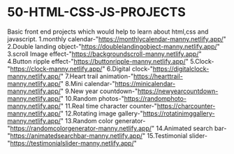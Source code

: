 # 50-HTML-CSS-JS-PROJECTS
Basic front end projects which would help to learn about html,css and javascript.
1.monthly calendar-"https://monthlycalendar-manny.netlify.app/"
2.Double landing object-"https://doublelandingobject-manny.netlify.app/"
3.scroll Image effect-"https://backgroundscroll-manny.netlify.app/"
4.Button ripple effect-"https://buttonripple-manny.netlify.app/"
5.Clock-"https://clock-manny.netlify.app/"
6.Digital clock-"https://digitalclock-manny.netlify.app/"
7.Heart trail animation-"https://hearttrail-manny.netlify.app/"
8.Mini calendar-"https://minicalendar-manny.netlify.app/"
9.New year countdown-"https://newyearcountdown-manny.netlify.app/"
10.Random photos-"https://randomphoto-manny.netlify.app/"
11.Real time character counter-"https://charcounter-manny.netlify.app/"
12.Rotating image gallery-"https://rotatinimggallery-manny.netlify.app/"
13.Random color generator-"https://randomcolorgenerator-manny.netlify.app/"
14.Animated search bar-"https://animatedsearchbar-manny.netlify.app/"
15.Testimonial slider-"https://testimonialslider-manny.netlify.app/"